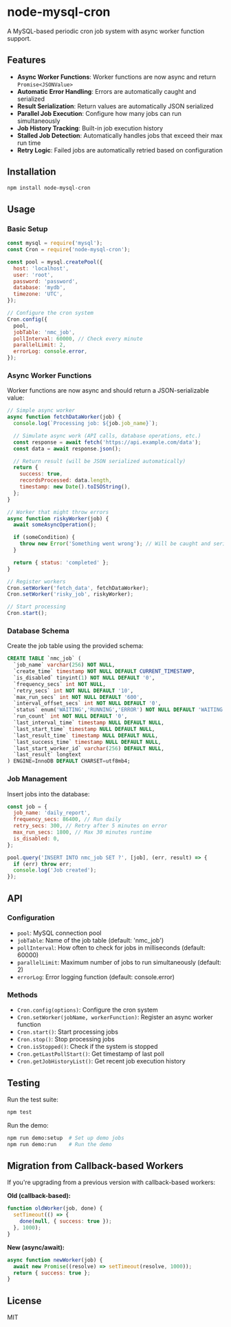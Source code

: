 # node-mysql-cron

A MySQL-based periodic cron job system with async worker function support.

## Features

- **Async Worker Functions**: Worker functions are now async and return `Promise<JSONValue>`
- **Automatic Error Handling**: Errors are automatically caught and serialized
- **Result Serialization**: Return values are automatically JSON serialized
- **Parallel Job Execution**: Configure how many jobs can run simultaneously
- **Job History Tracking**: Built-in job execution history
- **Stalled Job Detection**: Automatically handles jobs that exceed their max run time
- **Retry Logic**: Failed jobs are automatically retried based on configuration

## Installation

```bash
npm install node-mysql-cron
```

## Usage

### Basic Setup

```javascript
const mysql = require('mysql');
const Cron = require('node-mysql-cron');

const pool = mysql.createPool({
  host: 'localhost',
  user: 'root',
  password: 'password',
  database: 'mydb',
  timezone: 'UTC',
});

// Configure the cron system
Cron.config({
  pool,
  jobTable: 'nmc_job',
  pollInterval: 60000, // Check every minute
  parallelLimit: 2,
  errorLog: console.error,
});
```

### Async Worker Functions

Worker functions are now async and should return a JSON-serializable value:

```javascript
// Simple async worker
async function fetchDataWorker(job) {
  console.log(`Processing job: ${job.job_name}`);

  // Simulate async work (API calls, database operations, etc.)
  const response = await fetch('https://api.example.com/data');
  const data = await response.json();

  // Return result (will be JSON serialized automatically)
  return {
    success: true,
    recordsProcessed: data.length,
    timestamp: new Date().toISOString(),
  };
}

// Worker that might throw errors
async function riskyWorker(job) {
  await someAsyncOperation();

  if (someCondition) {
    throw new Error('Something went wrong'); // Will be caught and serialized
  }

  return { status: 'completed' };
}

// Register workers
Cron.setWorker('fetch_data', fetchDataWorker);
Cron.setWorker('risky_job', riskyWorker);

// Start processing
Cron.start();
```

### Database Schema

Create the job table using the provided schema:

```sql
CREATE TABLE `nmc_job` (
  `job_name` varchar(256) NOT NULL,
  `create_time` timestamp NOT NULL DEFAULT CURRENT_TIMESTAMP,
  `is_disabled` tinyint(1) NOT NULL DEFAULT '0',
  `frequency_secs` int NOT NULL,
  `retry_secs` int NOT NULL DEFAULT '10',
  `max_run_secs` int NOT NULL DEFAULT '600',
  `interval_offset_secs` int NOT NULL DEFAULT '0',
  `status` enum('WAITING','RUNNING','ERROR') NOT NULL DEFAULT 'WAITING',
  `run_count` int NOT NULL DEFAULT '0',
  `last_interval_time` timestamp NULL DEFAULT NULL,
  `last_start_time` timestamp NULL DEFAULT NULL,
  `last_result_time` timestamp NULL DEFAULT NULL,
  `last_success_time` timestamp NULL DEFAULT NULL,
  `last_start_worker_id` varchar(256) DEFAULT NULL,
  `last_result` longtext
) ENGINE=InnoDB DEFAULT CHARSET=utf8mb4;
```

### Job Management

Insert jobs into the database:

```javascript
const job = {
  job_name: 'daily_report',
  frequency_secs: 86400, // Run daily
  retry_secs: 300, // Retry after 5 minutes on error
  max_run_secs: 1800, // Max 30 minutes runtime
  is_disabled: 0,
};

pool.query('INSERT INTO nmc_job SET ?', [job], (err, result) => {
  if (err) throw err;
  console.log('Job created');
});
```

## API

### Configuration

- `pool`: MySQL connection pool
- `jobTable`: Name of the job table (default: 'nmc_job')
- `pollInterval`: How often to check for jobs in milliseconds (default: 60000)
- `parallelLimit`: Maximum number of jobs to run simultaneously (default: 2)
- `errorLog`: Error logging function (default: console.error)

### Methods

- `Cron.config(options)`: Configure the cron system
- `Cron.setWorker(jobName, workerFunction)`: Register an async worker function
- `Cron.start()`: Start processing jobs
- `Cron.stop()`: Stop processing jobs
- `Cron.isStopped()`: Check if the system is stopped
- `Cron.getLastPollStart()`: Get timestamp of last poll
- `Cron.getJobHistoryList()`: Get recent job execution history

## Testing

Run the test suite:

```bash
npm test
```

Run the demo:

```bash
npm run demo:setup  # Set up demo jobs
npm run demo:run    # Run the demo
```

## Migration from Callback-based Workers

If you're upgrading from a previous version with callback-based workers:

**Old (callback-based):**

```javascript
function oldWorker(job, done) {
  setTimeout(() => {
    done(null, { success: true });
  }, 1000);
}
```

**New (async/await):**

```javascript
async function newWorker(job) {
  await new Promise((resolve) => setTimeout(resolve, 1000));
  return { success: true };
}
```

## License

MIT
